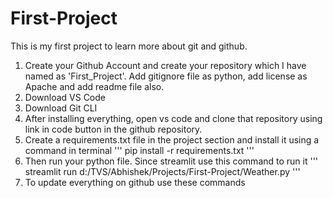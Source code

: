 # First-Project
This is my first project to learn more about git and github.
1. Create your Github Account and create your repository which I have named as 'First_Project'. Add gitignore file as python, add license as Apache and add readme file also.
2. Download VS Code
3. Download Git CLI
4. After installing everything, open vs code and clone that repository using link in code button in the github repository.
5. Create a requirements.txt file in the project section and install it using a command in terminal
''' pip install -r requirements.txt '''
6. Then run your python file. Since streamlit use this command to run it
''' streamlit run d:/TVS/Abhishek/Projects/First-Project/Weather.py ''' 
7. To update everything on github use these commands

